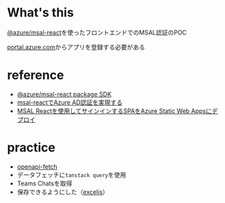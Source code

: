 # What's this

[@azure/msal-react](https://github.com/AzureAD/microsoft-authentication-library-for-js/tree/dev/lib/msal-react)を使ったフロントエンドでのMSAL認証のPOC

[portal.azure.com](https://portal.azure.com/)からアプリを登録する必要がある

# reference

- [@azure/msal-react package SDK](https://learn.microsoft.com/ja-jp/javascript/api/%40azure/msal-react/?view=msal-js-latest)
- [msal-reactでAzure AD認証を実現する](https://qiita.com/nanndot/items/682ef7ebd8255eb6b1df)
- [MSAL Reactを使用してサインインするSPAをAzure Static Web Appsにデプロイ](https://itc-engineering-blog.netlify.app/blogs/azure-msal-react)

# practice
- [openapi-fetch](https://openapi-ts.pages.dev/openapi-fetch/)
- データフェッチに`tanstack query`を使用
- Teams Chatsを取得
- 保存できるようにした（[exceljs](https://github.com/exceljs/exceljs)）